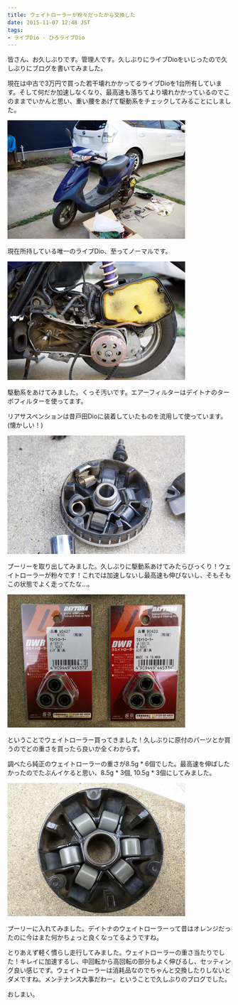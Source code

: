 ```yaml
---
title: ウェイトローラーが粉々だったから交換した
date: 2015-11-07 12:48 JST
tags:
- ライブDio - ひろライブDio
---
```


<p class="sentence spacing">
皆さん、お久しぶりです。管理人です。久しぶりにライブDioをいじったので久しぶりにブログを書いてみました。
</p>

<p class="sentence spacing10">
現在は中古で3万円で買った若干壊れかかってるライブDioを1台所有しています。そして何だか加速しなくなり、最高速も落ちてより壊れかかっているのでこのままでいかんと思い、重い腰をあげて駆動系をチェックしてみることにしました。
</p>

<div class="center spacing"><img src="/photo/diary/20151107_1.jpg" alt=""></div>

<p class="sentence spacing10">
現在所持している唯一のライブDio、至ってノーマルです。
</p>

<div class="center spacing"><img src="/photo/diary/20151107_2.jpg" alt=""></div>

<p class="sentence spacing">
駆動系をあけてみました。くっそ汚いです。エアーフィルターはデイトナのターボフィルターを使ってます。
</p>

<p class="sentence spacing10">
リアサスペンションは昔戸田Dioに装着していたものを流用して使っています。(懐かしい！)
</p>

<div class="center spacing"><img src="/photo/diary/20151107_3.jpg" alt=""></div>

<p class="sentence spacing10">
プーリーを取り出してみました。久しぶりに駆動系あけてみたらびっくり！ウェイトローラーが粉々です！これでは加速しないし最高速も伸びないし、そもそもこの状態でよく走ってたな…。
</p>

<div class="center spacing"><img src="/photo/diary/20151107_4.jpg" alt=""></div>

<p class="sentence spacing">
ということでウェイトローラー買ってきました！久しぶりに原付のパーツとか買うのでどの重さを買ったら良いか全くわからず。
</p>

<p class="sentence spacing10">
調べたら純正のウェイトローラーの重さが8.5g * 6個でした。最高速を伸ばしたかったのでたぶんイケると思い、8.5g * 3個, 10.5g * 3個にしてみました。
</p>

<div class="center spacing"><img src="/photo/diary/20151107_5.jpg" alt=""></div>

<p class="sentence spacing">
プーリーに入れてみました。デイトナのウェイトローラーって昔はオレンジだったのに今はまた何かちょっと良くなってるようですね。
</p>

<p class="sentence spacing10">
とりあえず軽く慣らし走行してみました。ウェイトローラーの重さ当たりでした！キレイに加速するし、中回転から高回転の部分もよく伸びるし、セッティング良い感じです。ウェイトローラーは消耗品なのでちゃんと交換したりしないとダメですね。メンテナンス大事だわー。ということで久しぶりのブログでした。
</p>

<p class="sentence">
おしまい。
</p>
